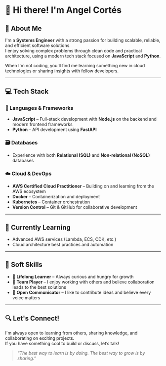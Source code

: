# 👋 Hi there! I'm **Angel Cortés**

## 🚀 About Me  
I'm a **Systems Engineer** with a strong passion for building scalable, reliable, and efficient software solutions.  
I enjoy solving complex problems through clean code and practical architecture, using a modern tech stack focused on **JavaScript** and **Python**.  

When I'm not coding, you'll find me learning something new in cloud technologies or sharing insights with fellow developers.

---

## 💻 Tech Stack  

### 🧩 Languages & Frameworks  
- **JavaScript** – Full-stack development with **Node.js** on the backend and modern frontend frameworks  
- **Python** – API development using **FastAPI**  

### 🗃️ Databases  
- Experience with both **Relational (SQL)** and **Non-relational (NoSQL)** databases  

### ☁️ Cloud & DevOps  
- **AWS Certified Cloud Practitioner** – Building on and learning from the AWS ecosystem  
- **Docker** – Containerization and deployment  
- **Kubernetes** – Container orchestration  
- **Version Control** – Git & GitHub for collaborative development  

---

## 🌱 Currently Learning  
- Advanced AWS services (Lambda, ECS, CDK, etc.)  
- Cloud architecture best practices and automation  

---

## 🤝 Soft Skills  
- 🧠 **Lifelong Learner** – Always curious and hungry for growth  
- 🤝 **Team Player** – I enjoy working with others and believe collaboration leads to the best solutions  
- 💬 **Open Communicator** – I like to contribute ideas and believe every voice matters  

---

## 🔍 Let's Connect!  
I'm always open to learning from others, sharing knowledge, and collaborating on exciting projects.  
If you have something cool to build or discuss, let’s talk!

> _“The best way to learn is by doing. The best way to grow is by sharing.”_
